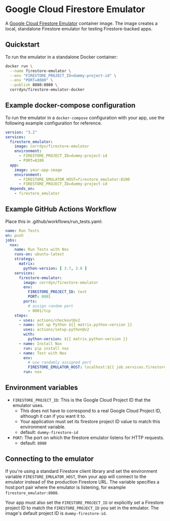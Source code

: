 # Google Cloud Firestore Emulator

A [Google Cloud Firestore Emulator](https://cloud.google.com/sdk/gcloud/reference/beta/emulators/firestore/) container image. The image creates a local, standalone Firestore emulator for testing Firestore-backed apps.

## Quickstart

To run the emulator in a standalone Docker container:

```bash
docker run \
  --name firestore-emulator \
  --env "FIRESTORE_PROJECT_ID=dummy-project-id" \
  --env "PORT=8080" \
  --publish 8080:8080 \
  corrdyn/firestore-emulator-docker
```

## Example docker-compose configuration

To run the emulator in a `docker-compose` configuration with your app, use the following example configuration for reference.

```yaml
version: "3.2"
services:
  firestore_emulator:
    image: corrdyn/firestore-emulator
    environment:
      - FIRESTORE_PROJECT_ID=dummy-project-id
      - PORT=8200
  app:
    image: your-app-image
    environment:
      - FIRESTORE_EMULATOR_HOST=firestore_emulator:8200
      - FIRESTORE_PROJECT_ID=dummy-project-id
  depends_on:
    - firestore_emulator
```

## Example GitHub Actions Workflow
Place this in .github/workflows/run_tests.yaml:
```yaml
name: Run Tests
on: push
jobs:
  nox:
    name: Run Tests with Nox
    runs-on: ubuntu-latest
    strategy:
      matrix:
        python-version: [ 3.7, 3.8 ]
    services:
      firestore-emulator:
        image: corrdyn/firestore-emulator
        env:
          FIRESTORE_PROJECT_ID: test
          PORT: 8001
        ports:
          # assign random port
          - 8001/tcp
    steps:
      - uses: actions/checkout@v2
      - name: Set up Python ${{ matrix.python-version }}
        uses: actions/setup-python@v2
        with:
          python-version: ${{ matrix.python-version }}
      - name: Install Nox
        run: pip install nox
      - name: Test with Nox
        env:
          # use randomly assigned port
          FIRESTORE_EMULATOR_HOST: localhost:${{ job.services.firestore-emulator.ports[8001] }}
        run: nox
```

## Environment variables

* `FIRESTORE_PROJECT_ID`: This is the Google Cloud Project ID that the emulator uses.
  * This does not have to correspond to a real Google Cloud Project ID, although it can if you want it to.
  * Your application must set its firestore project ID value to match this environment variable.
  * default: `dummy-firestore-id`
* `PORT`: The port on which the firestore emulator listens for HTTP requests.
  * default: `8080`

## Connecting to the emulator

If you're using a standard Firestore client library and set the environment variable `FIRESTORE_EMULATOR_HOST`, then your app will connect to the emulator instead of the production Firestore URL. The variable specifies a host:port pair where the emulator is listening, for example `firestore_emulator:8080`.

Your app must also set the `FIRESTORE_PROJECT_ID` or explicitly set a Firestore project ID to match the `FIRESTORE_PROJECT_ID` you set in the emulator. The image's default project ID is `dummy-firestore-id`.
